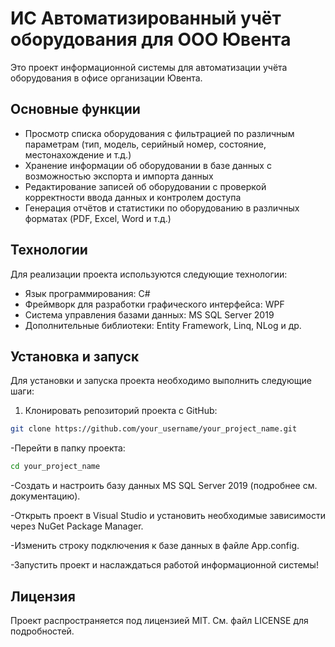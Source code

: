 # ИС Автоматизированный учёт оборудования для ООО Ювента

Это проект информационной системы для автоматизации учёта оборудования в офисе организации Ювента.

## Основные функции

- Просмотр списка оборудования с фильтрацией по различным параметрам (тип, модель, серийный номер, состояние, местонахождение и т.д.)
- Хранение информации об оборудовании в базе данных с возможностью экспорта и импорта данных
- Редактирование записей об оборудовании с проверкой корректности ввода данных и контролем доступа
- Генерация отчётов и статистики по оборудованию в различных форматах (PDF, Excel, Word и т.д.)

## Технологии

Для реализации проекта используются следующие технологии:

- Язык программирования: C#
- Фреймворк для разработки графического интерфейса: WPF
- Система управления базами данных: MS SQL Server 2019
- Дополнительные библиотеки: Entity Framework, Linq, NLog и др.

## Установка и запуск

Для установки и запуска проекта необходимо выполнить следующие шаги:

1. Клонировать репозиторий проекта с GitHub:

```bash
git clone https://github.com/your_username/your_project_name.git
```

-Перейти в папку проекта:
```bash
cd your_project_name
```
-Создать и настроить базу данных MS SQL Server 2019 (подробнее см. документацию).

-Открыть проект в Visual Studio и установить необходимые зависимости через NuGet Package Manager.

-Изменить строку подключения к базе данных в файле App.config.

-Запустить проект и наслаждаться работой информационной системы!

## Лицензия
Проект распространяется под лицензией MIT. См. файл LICENSE для подробностей.
